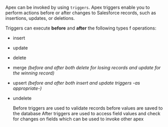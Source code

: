 Apex can be invoked by using `triggers`. Apex triggers enable you to perform actions before or after changes to Salesforce records, such as insertions, updates, or deletions.

Triggers can execute **before** and **after** the following types f operations:
- insert
- update
- delete 
- merge *(before and after both delete for losing records and update for the winning record)*
- upsert *(before and after both insert and update triggers -as appropriate-)*
- undelete

	Before triggers are used to validate records before values are saved to the database 
	After triggers are used to access field values and check for changes on fields which can be used to invoke other apex